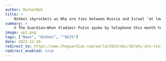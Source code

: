 ```yaml
---
author: MarketBot
title: >
    Nikkei skyrockets as Why are ties between Russia and Israel ‘at lowest point since fall of the Soviet Union’?
summary: >
    © The Guardian—When Vladimir Putin spoke by telephone this month to Benjamin Netanyahu, their first conversation in weeks, the two leaders found themselves in an unusual dynamic, engaging not as partners but against the backdrop of historic tensions.
image: up1.png
tags: ["News", "Nikkei", "^N225"]
date: 2023-12-29
redirect_to: https://www.theguardian.com/world/2023/dec/30/why-are-ties-between-russia-and-israel-at-lowest-point-since-fall-of-the-soviet-union
redirect_enabled: true
---
```


